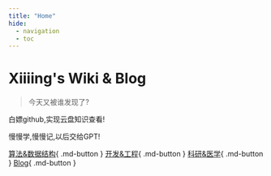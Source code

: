 ```yaml
---
title: "Home"
hide:
  - navigation
  - toc
---
```


# Xiiiing's Wiki & Blog

> 今天又被谁发现了?

白嫖github,实现云盘知识查看!

慢慢学,慢慢记,以后交给GPT!

[算法&数据结构](https://xiiiing.github.io/Algorithm/){ .md-button }
[开发&工程](https://xiiiing.github.io/Development/){ .md-button }
[科研&医学](https://xiiiing.github.io/Research/){ .md-button }
[Blog](https://xiiiing.github.io/blog){ .md-button }



<div
  data-echarts-map="china"
  style="width: 100%; height: 500px; margin: 1em 0;">
</div>
<div
  data-echarts-map="sicuan"
  style="width: 100%; height: 500px; margin: 1em 0;">
</div>

<div
  data-echarts-map="guangdong"
  style="width: 100%; height: 500px; margin: 1em 0;">
</div>

<div
  data-echarts-map="liaoning"
  style="width: 100%; height: 500px; margin: 1em 0;">
</div>
